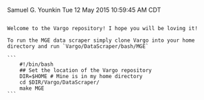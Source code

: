 Samuel G. Younkin
Tue 12 May 2015 10:59:45 AM CDT

~~~~~~~~~~~~~~~

Welcome to the Vargo repository! I hope you will be loving it!

To run the MGE data scraper simply clone Vargo into your home
directory and run `Vargo/DataScraper/bash/MGE`

```
    #!/bin/bash
    ## Set the location of the Vargo repository
    DIR=$HOME # Mine is in my home directory
    cd $DIR/Vargo/DataScraper/
    make MGE
```

